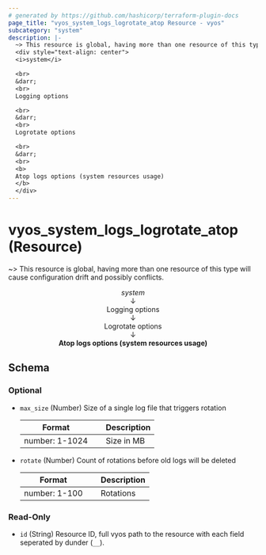 ```yaml
---
# generated by https://github.com/hashicorp/terraform-plugin-docs
page_title: "vyos_system_logs_logrotate_atop Resource - vyos"
subcategory: "system"
description: |-
  ~> This resource is global, having more than one resource of this type will cause configuration drift and possibly conflicts.
  <div style="text-align: center">
  <i>system</i>

  <br>
  &darr;
  <br>
  Logging options

  <br>
  &darr;
  <br>
  Logrotate options

  <br>
  &darr;
  <br>
  <b>
  Atop logs options (system resources usage)
  </b>
  </div>
---
```


# vyos_system_logs_logrotate_atop (Resource)

~> This resource is global, having more than one resource of this type will cause configuration drift and possibly conflicts.

<div style="text-align: center">
<i>system</i>

<br>
&darr;
<br>
Logging options

<br>
&darr;
<br>
Logrotate options

<br>
&darr;
<br>
<b>
Atop logs options (system resources usage)
</b>
</div>



<!-- schema generated by tfplugindocs -->
## Schema

### Optional

- `max_size` (Number) Size of a single log file that triggers rotation

    |  Format &emsp; | Description  |
    |----------|---------------|
    |  number: 1-1024  &emsp; |  Size in MB  |
- `rotate` (Number) Count of rotations before old logs will be deleted

    |  Format &emsp; | Description  |
    |----------|---------------|
    |  number: 1-100  &emsp; |  Rotations  |

### Read-Only

- `id` (String) Resource ID, full vyos path to the resource with each field seperated by dunder (`__`).
